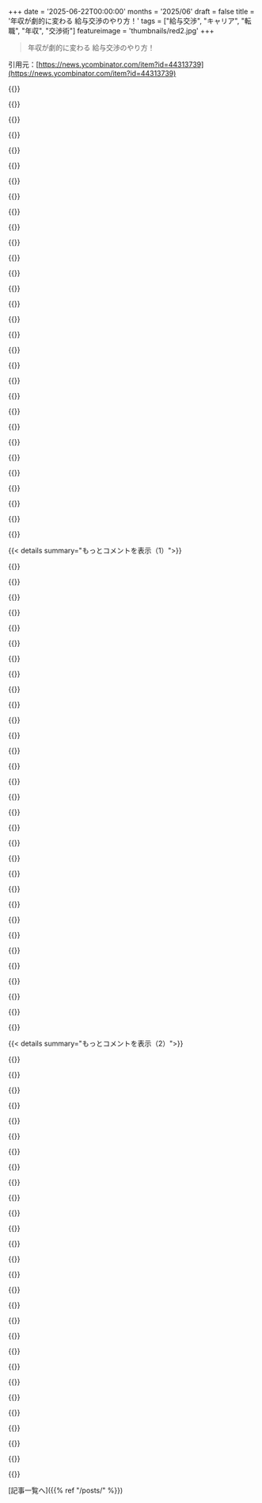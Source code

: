 +++
date = '2025-06-22T00:00:00'
months = '2025/06'
draft = false
title = '年収が劇的に変わる 給与交渉のやり方！'
tags = ["給与交渉", "キャリア", "転職", "年収", "交渉術"]
featureimage = 'thumbnails/red2.jpg'
+++

> 年収が劇的に変わる 給与交渉のやり方！

引用元：[https://news.ycombinator.com/item?id=44313739](https://news.ycombinator.com/item?id=44313739)




{{<matomeQuote body="俺は普通のプロダクトデザイナーだけど、この記事のアドバイスを長年使って人生がマジでヤバいくらい変わったんだ。休職してたけど復職も問題なかったし、他の否定的な意見に惑わされるな。Patio11のおかげでキャリアで1M+（100万ドル以上）稼げたと思うよ。俺が天才だからじゃなく、普通のチームで必要とされるレベルだから。雇用者が何を評価してるか理解して伝えられれば、20～50%の給与アップは超余裕。やらない手はない！諦めんな！" userName="RickS" createdAt="2025/06/22 23:22:00" color="#ff5c5c">}}




{{<matomeQuote body="個人の限られた経験だけで“the market”は大丈夫って言うのはちょっと強気すぎない？同じ経験をしてない人にとってはがっかりする話だよ。<br>最近仕事を見つけにくいって言ってる他の人たちは、普通のチームでもダメだってこと？経験は役割とか運とか色々な要素が絡むから、自分の経験が皆に当てはまるわけじゃないってことを認めないとね。" userName="Voloskaya" createdAt="2025/06/23 06:38:04" color="">}}




{{<matomeQuote body="“個人経験で市場語るな”って言うけど、このアドバイスは無理って言ってる人たちも同じことしてない？ここはコメント欄なんだし、皆自分の見方を言う場所でしょ。<br>大事なのはPatrick（記事著者）のアイデア。統計的に正しいかは分かんないけど、効果は明らかだし、彼が嘘ついてるわけじゃないなら凄い結果だよ。反対意見の人はアドバイスを無視して言い訳してるだけ。長年自分が給与交渉を間違ってたって認めたくないんでしょ。" userName="jstummbillig" createdAt="2025/06/23 07:03:44" color="#ff5c5c">}}




{{<matomeQuote body="記事を書いてくれてありがとう。雇用主だけど、この記事のアドバイスみたいなテクニックを使ってくる候補者をよく見るよ。“ie used against us”（つまり我々に対して使われる）ね（笑）。いつも成功するわけじゃないけど、結構効果あるし、丁寧にやれば全然悪影響はないね。コメント欄の冷めた意見に負けないで、記事を読んでトライしてみることを強くお勧めするよ。" userName="hackitup7" createdAt="2025/06/23 01:17:42" color="#38d3d3">}}




{{<matomeQuote body="給与についてNegotiationして2回オファーを辞退したことはあるけど、Negotiationしたせいでオファーが取り消されたことは一度もないよ。" userName="goodcanadian" createdAt="2025/06/23 07:04:51" color="#785bff">}}




{{<matomeQuote body="このアドバイスってUS以外でも通用する？市場が悪い国だと、そもそも高収入の仕事が少ない気がする。USの新人エンジニアが他国の20年キャリアのCEOより稼ぐくらいだし。10k Negotiateできても、キャリアで何百万ドルも増えるかって言うと疑問だよね。" userName="bravesoul2" createdAt="2025/06/23 04:53:08" color="">}}




{{<matomeQuote body="国や会社によるかな。例えばIndiaだと、USのTech Giant（FAANGとか）相手に強気でNegotiationできる（他のオファーとか実績があれば）。USベースのスタートアップやEUの会社だと給与は限界あるけど、Great Health InsuranceとかMore Time OffとかNegotiateできる。Indiaの会社相手だとすぐ次の候補者に行かれちゃう。皆交換可能な歯車だって思ってるからNegotiationに応じない傾向があるんだよね。" userName="sometimes_all" createdAt="2025/06/23 08:37:16" color="#ff5c5c">}}




{{<matomeQuote body="Negotiateはするけど、前の転職では5%アップが精一杯だった。別のオファーについてLie（嘘）つくのも嫌だったし、Timingも合わなかったんだ。でも、今はよりBetter Workにつながる良いExperienceができてるよ。" userName="lentil_soup" createdAt="2025/06/23 06:44:38" color="">}}




{{<matomeQuote body="That’s alright! 5%は0%よりInfinite Times（無限に）Betterだよ;) それでMillionaireにはなれないだろうけど、やらないよりは確実にBetter Positionになれる。<br>数百万Extra稼げたって話にStressed（ストレス）になるのはお勧めしないな、もし本当ならそれはOutliers（例外）だし、ああいう話はNatural Bias（自然なバイアス）で表面化しやすいから（Or There’s More to the story – もっと裏話があるか）。<br>俺の場合、経験を積むにつれてNegotiateできるPercentageが増えていった感じ。" userName="bravesoul2" createdAt="2025/06/23 07:41:30" color="">}}




{{<matomeQuote body="コメント9への返信だよ！5%でもゼロより全然マシだよ！それだけで大金持ちにはなれないかもだけど、やらないよりはいいポジションになれる。何百万もextra稼いだっていう話は、もし本当でもレアケースだから気にしすぎない方がいいよ。そういう話は目立ちやすいバイアスがあるからね（か、まだ語られてないことがある）。俺の場合、経験積むにつれて交渉できる幅が増えていった感じ。" userName="lentil_soup" createdAt="2025/06/23 11:19:39" color="">}}




{{<matomeQuote body="ありがとう！でも、キャリアの終わりが近くて、稼げる額はもう上限。今の収入はUSの卒業生レベルだけど、物価は安くないんだ。転職しないとだけど、マネージャーは嫌。専門職の道（スタッフ開発者とか）は上が薄いし、イス取りゲーム状態…需要に対して席が全然足りない！だから、誰かに雇われて働くのはもうやめるしかないな。" userName="bravesoul2" createdAt="2025/06/23 19:46:14" color="">}}




{{<matomeQuote body="ありがとう。20年以上経験あって仕事もできるのに、今年は面接ひとつもなくて。自分だけじゃないって知れて安心したよ。人間と話せる機会があったら、絶対交渉してみるね。<br>" userName="mixmastamyk" createdAt="2025/06/23 06:12:55" color="">}}




{{<matomeQuote body="＞でも、オファーのほとんどで20-50%アップはめっちゃ可能で…、CRITICALLY、記事にあるように、転職するたびにこれが複利みたいに効いてくる。これが人生全体でめちゃくちゃデカいんだ。" userName="sneak" createdAt="2025/06/23 07:08:51" color="#785bff">}}




{{<matomeQuote body="仕事ができて、自分の価値を知ってて、話す気があるだけで、みんなが思うよりずっと状況は変わるんだよ。" userName="ErigmolCt" createdAt="2025/06/23 06:55:38" color="#785bff">}}




{{<matomeQuote body="＞自分の価値を知る これは、俺の経験で一番デカい。自分を安く見て交渉すると損する。自分の役割、会社への貢献、代替コスト（研修込み）を考えると自信がついて、デカい昇給交渉ができるようになったよ。多くの会社は、新しい人を雇う面倒より、1-2万ドル払って問題を解決する方が楽なんだ。" userName="alt227" createdAt="2025/06/23 08:34:15" color="#ff5733">}}




{{<matomeQuote body="＞市場は少し厳しいけど大丈夫。それは間違い。君はラッキーだっただけ。君はプロダクトデザイナーで、俺たちのほとんどはSWEじゃないんだから。" userName="jiveturkey" createdAt="2025/06/23 03:32:41" color="">}}




{{<matomeQuote body="銀行で外貨両替する時、オンラインレートを提示されるけど「プレミアムレートに」と言うと少し良くなる。これは銀行員と交渉してるんじゃなく、彼らにフローチャートがあるから。大企業の多くのポジションでも同じかも。本当に交渉できるわけじゃない。リクルーターやタレントチームと話すのは銀行員と同じ感覚だよ。" userName="andy99" createdAt="2025/06/22 21:27:58" color="#45d325">}}




{{<matomeQuote body="うちの銀行にはトレーディングデスクがあって、情報は非公開だけど教えてもらった番号に電話できる。2万ユーロ以上ならここに電話するとレートが全然良い。10万ユーロ以上だとほぼミッドマーケットになるよ。待たされず、トレーダーが出てすぐ取引できて、1分もかからず完了するんだ。" userName="jnsaff2" createdAt="2025/06/23 05:12:13" color="#45d325">}}




{{<matomeQuote body="じゃあ、たとえフローチャートを進んでるだけでも、’交渉’っていう選択肢の方が良いってことだよね？" userName="dan-robertson" createdAt="2025/06/22 21:56:24" color="">}}




{{<matomeQuote body="オファーを受けるか交渉するかで仕事を失う可能性はゼロじゃない。<br>そのリスクOKなら交渉はアリ。<br>個人的には満足するオファーなら受ける。<br>もしオファー失うのが最悪なら、受けちゃうかな。" userName="paulcole" createdAt="2025/06/23 04:49:21" color="">}}




{{<matomeQuote body="交渉でオファー取り消しは相当タフにしないと無理だよ。<br>会社は採用にコストかけてるから、オファー取り消しは嫌がるんだ。<br>よほど無茶言わなきゃ大丈夫。<br>個人的にはPTOから交渉始めるのが好き。<br>それで大抵お金はゲットできるよ（PTOは無理だけど）。" userName="OkayPhysicist" createdAt="2025/06/23 22:47:04" color="#45d325">}}




{{<matomeQuote body="あなたの言うことマジ同意！<br>「_____なら今日サインします」は超効くよね。<br>PTO交渉はダメだったけど、相手に譲歩させる材料にはなる。<br>でも、オファー失うとヤバい状況なら、やっぱオファー受けた方がいいと思う。<br>リスクはゼロじゃないからね。" userName="paulcole" createdAt="2025/06/24 02:44:11" color="#ff5733">}}




{{<matomeQuote body="大事なのは、実際に条件を変えられる人が誰か見極めることだよ。" userName="ErigmolCt" createdAt="2025/06/23 06:59:11" color="">}}




{{<matomeQuote body="この記事の頃と違って、最近の会社は採用を急がないんだ。<br>だから記事のノウハウが効かない部分も多い。<br>会社は採用費用とか見てない。<br>ただ採用担当が「マジで欲しい！」って思う候補者が出るまで待ってからオファー出す感じ。" userName="whiplash451" createdAt="2025/06/22 19:29:59" color="">}}




{{<matomeQuote body="もし会社があなたを「マジで欲しい！」って思ってるなら、交渉には有利になるんじゃないの？" userName="dan-robertson" createdAt="2025/06/24 11:51:30" color="">}}




{{<matomeQuote body="キャリアで一番役立ったのは、優秀なリクルーターと良い関係持つことだよ。<br>彼らはあなたを何度も紹介したいし、昇給交渉できる案件の情報くれる。<br>求人票の専門用語の意味も教えてくれるよ。<br>例えば「成長機会多い」ってのは「前の担当が辞めたからジュニア募集」って意味だったりね。" userName="mamonster" createdAt="2025/06/23 09:43:45" color="#38d3d3">}}




{{<matomeQuote body="この記事はPatrickみたいな超スゴイ人には効くかもだけど、俺たち一般人には無理じゃね？<br>25年以上キャリアあるけど、給与交渉で成功したことないよ。<br>普通の交渉はこんな感じ→<br>会社: $Xでオファー。2週間で返事くれ。<br>自分: $1.5X欲しいんだけど？<br>会社: $Xが適切。<br>自分: じゃレベル上げてよ？<br>会社: www<br>自分: 他サイトじゃ$1.25Xが相場だけど？<br>会社: データ同意しない。オファーは$X。<br>自分: じゃ他の条件は？<br>会社: オファーは$X。嫌なら他の候補者いるし。<br>ってなるんだよね。成功した人羨ましい！" userName="ryandrake" createdAt="2025/06/22 19:12:49" color="#45d325">}}




{{<matomeQuote body="強いBATNA（交渉が決裂した場合の最善の選択肢）がないと、ただ交渉するだけじゃダメだよ。<br>「オファー($X)ありがとう！でも別の会社から$1.25Xのオファーがあるんだ。<br>もし合わせてもらえるなら喜んで入るけど、$Xで確定ならごめん」って言うと良いよ。<br>単に穴埋めしたいだけなら無理だけど、マジであなたが欲しいなら譲歩するかもね。" userName="sokoloff" createdAt="2025/06/22 19:18:29" color="#ff33a1">}}




{{<matomeQuote body="基本的には合ってると思うよ。パトリックはもっとタイピングを省いて、「競合するオファーを一つ以上持て」って書くだけでよかったんじゃないかな。" userName="ryandrake" createdAt="2025/06/22 19:31:03" color="">}}




{{<matomeQuote body="前回転職した時、採用プロセスに4ヶ月もかかって7ステップもあったのに、返事は3日以内って言われたんだ。<br>現実的にどうやって複数のオファーを同時に受けられるのか理解できないよ。よっぽど恵まれた立場にいないと、そんなことできる想像もつかないな。" userName="entropi" createdAt="2025/06/22 21:10:14" color="">}}




{{< details summary="もっとコメントを表示（1）">}}

{{<matomeQuote body="＞残念ながら、1.25Xドルの競合オファーがあります。<br>複数の会社に面接やオファーのタイミングを完璧に合わせてもらって、片方に合わせてくれるなんて、かなりラッキーだよね。<br>でも、簡単な解決策ってわけじゃない。問題をはるかに難しいものに変えてるだけ。さらに高い2番目のオファーを、最初の会社にテコ入れとして使えるぴったりのタイミングで手に入れなきゃならない。どうやってその2番目のオファーを1.25Xドルに交渉して、最初の会社に同じレベルにさせられるの？それは読者の練習問題ってことか。<br>「25％増しの2番目のオファーをゲットしろ」ってのは、単なる希望的観測の交渉戦略だよ。ほとんどの場合、目標額を決めて、それが達成されるまで転職活動を続ける方が現実的だね。" userName="Aurornis" createdAt="2025/06/22 23:50:25" color="">}}




{{<matomeQuote body="俺の経験だと、競合オファーがあっても全く気にしない雇用主もいるんだよね。何も変えない。前にこれについて書いたことあるよ [1]。<br>俺にとって、複数のオファーを持つことの最大の利点は、少なくとも選択肢ができることかな。<br>[1] https://news.ycombinator.com/item?id=43598192" userName="atrettel" createdAt="2025/06/22 20:22:38" color="">}}




{{<matomeQuote body="君はスタープログラマーである必要はないし、名声だけが leverage じゃない。<br>もし需要があって、やってることが得意なら、道は開けてるよ。トップ企業はもう基準を設定してるんだ。<br>彼ら「250k-350k提供します」<br>俺「500k以下は考えません」<br>もらう返事は様々だよ。丁寧にお断りされることも、リーダーと話すって言われることも、その役割を埋めるのがいかに難しいか知ってるからすぐ応じる所もある。<br>理由付けはシンプルさ。HFTで倍の給料を稼げるのに、なんでアンタとこで仕事するんだ？" userName="systemf_omega" createdAt="2025/06/22 20:04:22" color="#ff5733">}}




{{<matomeQuote body="patio11の記事の重要なポイントの一つは、交渉には downside がなくて upside しかないってことだろ。君は basically、交渉はうまくいかないからやる意味ないって言ってるんだね。やめてくれ。<br>俺は一度、給料を大幅に上げたことがあるんだけど、後でボスに、自分だけではその昇給を正当化できなかったけど、俺が頼んだからこそケースを作れたって言われたんだ。<br>交渉はうまくいくことがよくあるんだ。君には downside はない（ただ不快に感じるだけ）し、現在の役割をはるかに超える大きな upside があるんだ。" userName="psanford" createdAt="2025/06/22 21:27:18" color="">}}




{{<matomeQuote body="＞3日以内に返事しろ<br>トランスクリプトを読み直せば、これが嘘だと理解できると思うよ。会社は君が仕事を必死に探してるのを利用しようとしてるんだ。<br>＞前回、仕事のオファーをもらうまで採用プロセスに～4ヶ月、7ステップかかった<br>給料が上がるのと同じで、欲しいタイムラインを得るには leverage が必要だよ。面接の時はいつも「数週間以内に他の競合からオファーが来る予定です」って伝えて、面接プロセスを早めてもらってる。BATNA として使える競合オファーは最低でも4つは必ず手に入れてるんだ。<br>記事がここで示唆してるのは、キャリアを「大きな池の小さな魚」になるように進めてきたなら、交渉で得られる期待値は小さいってことだ。Google の面接にかろうじて通るような人は、Google とはあまり交渉できないだろうけど、SAP みたいな下位の会社とは交渉できるかもね。<br>*edit* この戦略を会社を辞めるかどうかに関わらず12～18ヶ月ごとにやってるけど、失敗したことは一度もないよ" userName="Magmalgebra" createdAt="2025/06/22 21:44:55" color="#785bff">}}




{{<matomeQuote body="俺はこの意見には強く反対だな。そして1）元の投稿を読んですぐに、オファーを受けていた友達にリンクを送ったら、彼女はかなり軽い交渉で significant な昇給をゲットしたんだ。2）個人的には、自分を特に aggressive な交渉者だとは思わないけど、最近の仕事数件では、 recruiters と tactics を使って正直に給料について話し、望んでいた leveling と comp を得ることができたよ。Yes、俺はいつも multiple offers を持ってた。それは negotiating の一部さ。<br>もっと generally に言えば、negotiating について30分以上（記事を読んだりそれ以上）考えることで、何を table に持っていくべきか、より良い mental model を build するのに役立ったと思う。" userName="wrsh07" createdAt="2025/06/22 20:14:24" color="">}}




{{<matomeQuote body="＞かなり軽い交渉で significant な昇給をゲットした<br>彼女が競合オファーを持ってたか、面接してる会社のプロセスが weak か、どっちかだろ。簡単に「significant な昇給」を譲る会社って、IMO、すごく worrying だね。<br>考えてみて。それは君の後に来る次の newcomer について何を語ってる？" userName="whiplash451" createdAt="2025/06/22 20:21:24" color="">}}




{{<matomeQuote body="＞それはかなりラッキーだね<br>2番目のオファーは real じゃなくてもいいんだよ。もし real なら、最初の会社と negotiation する point は何さ？<br>$X で work する気がないなら、単に $1.25X 欲しいって言うだけじゃ work しないけど、hypothetical な competitive offer に言及するのは might だ。If it doesn’t、まあ、どっちみち君は（$X で）その job を take するつもりはなかったんだから anyway." userName="selcuka" createdAt="2025/06/23 00:45:41" color="">}}




{{<matomeQuote body="それ全然本当じゃないよ。交渉しようとするとオファーを取り下げられることだってあるんだ。マナーは悪いけど、物理的に止められるものじゃないんだよね。<br>https://www.forbes.com/sites/jmaureenhenderson/2014/03/13/wh..." userName="SilasX" createdAt="2025/06/23 01:43:50" color="#ff5c5c">}}




{{<matomeQuote body="正直、交渉しないっていう毅然とした態度なら全然問題ないし、むしろすごく尊敬するし良い兆候だと思うね。ただ、他の人がうまく交渉して高い給料をもらってるのに、自分だけ安く働かされてる場所にいるのは嫌だな。" userName="zem" createdAt="2025/06/22 20:42:33" color="">}}




{{<matomeQuote body="AIやLLMの普及で、もう交渉のレバレッジなんて完全に消え去ったね。提示された給料じゃ働きたくない？残念でした。もっと安い人を最高のLLMコーディングツールで武装させて雇えばいいんだから。会社の収益や関係性を大きく動かせるような、よっぽどすごい影響力を持ってない限り、スキルだけじゃプラス25万ドルもの価値はないよ。" userName="deadbabe" createdAt="2025/06/22 20:10:32" color="">}}




{{<matomeQuote body="自分は’ものすごく’優れた交渉人だと思う？この記事って、交渉なんて一握りの有名人以外、優れた交渉人にとっても無理って言ってるみたいに感じるんだけど。BATNAについてもう誰か聞いてるけど、あなたは給料だけじゃなくて、福利厚生（例えば休暇の日数）も全部交渉してるのかな？あなたの話は給料だけだったからさ。" userName="jt2190" createdAt="2025/06/22 19:43:11" color="#ff5c5c">}}




{{<matomeQuote body="これって、そこにいる人たちが他に選択肢がなかったってことじゃん。めちゃくちゃレッドフラッグだよ。" userName="aianus" createdAt="2025/06/22 20:53:15" color="">}}




{{<matomeQuote body="それか、給料が交渉スキルじゃなくて決まる文化とか、同じ仕事をしてるのに、自分が交渉下手だったりコネがなかったりするだけで他の人より給料が低いかもって心配しなくていい文化を評価してる人たちと働くってことなんじゃない？" userName="zem" createdAt="2025/06/22 21:06:02" color="">}}




{{<matomeQuote body="俺も12887だったよ。幸運にも緊急募集してたところにぴったりで入れたんだ。交渉で6%アップ！やったね！って思ったら、2年目に達成不可能な目標にボーナスが紐付けられて3%減らされた。HNで誰か言ってたけど、相手はプロなんだよ。HRは人を惹きつけて、後から給料を調整する方法を知ってる。どうする？我慢するしかない。この辺には求人なんてないんだ。" userName="lnsru" createdAt="2025/06/22 19:22:06" color="#785bff">}}




{{<matomeQuote body="雇用主側から見た給与交渉の話ね。インターネットにあるpatio11の給与交渉ガイドに従ってくる人を見抜くのは、パターンが分かると難しくないよ。俺は最初から最高のオファーを出そうと頑張ってたんだけど、すぐに分かったのは、ネットでBATNAとか会社を競わせるとか言われてても、実際の候補者のほとんどは比較できる他の選択肢を持ってないってこと。これにネットの交渉アドバイスが加わると困るんだ。候補者は、会社が提示額に何か上乗せしてくれないと、交渉に勝ったと感じられないんだよね。俺の最初の失敗は、最初から最高のオファーを出すことだった。多くの人はそれで満足したけど、ネットの交渉ガイドを読んでる人は、金額より「追加で何か勝ち取る」ことにしか興味がないのが分かった。中には5千ドルみたいな些細なことで、すごく良いオファーを断ろうとする人もいたんだ。じゃあどうする？ 予算の最後のちょっとは取っておいて、相手がネットで覚えた交渉スクリプトを使ったらそれを渡すんだ。交渉してこなかったら、ボーナスとかでサプライズであげる。これで上手くいくんだけど、俺はこれが嫌いだった。結局、誰が交渉スクリプトを使うか大体予測できるようになるんだけどね。" userName="Aurornis" createdAt="2025/06/22 23:35:52" color="#45d325">}}




{{<matomeQuote body="私の経験だと、私は明らかに交渉スキルがないみたい！ほとんどの会社が給料から株式、有給、健康保険、401(k)まで、何もかも融通がきかないと感じたよ。提示されるパッケージが全てで、嫌なら受けなきゃいいだけって感じ。" userName="ryandrake" createdAt="2025/06/22 19:48:44" color="">}}




{{<matomeQuote body="＞彼女は競合オファーがあったか、面接してる会社のプロセスが弱いかだよ。<br>それか、競合オファーはなかったけど、あるって言ったかだね ;)" userName="throwaway290" createdAt="2025/06/23 01:01:06" color="">}}




{{<matomeQuote body="会社側には、給与を劇的に上げるインセンティブなんてないんだよ。稀なケースでは理論上ありうるかもしれないけど、業界ではまず起きないことだね。Patio11の記事を読んで理由を知るといいよ。これが実際のリスクだっていう証拠に、10年以上前の記事を持ち出さないといけないってのが、全てを物語ってると思うね。" userName="psanford" createdAt="2025/06/23 06:25:06" color="">}}




{{<matomeQuote body="ちなみにだけど、面接プロセスで嘘や詐欺はやめといた方がいいよ（オファーレターの数字を見せなきゃいけなくなった時、必ずそうなるから）。<br>正直に、でも最高の形で真実を伝えるだけで、十分すぎるほど説得力が増すんだ。Juliaのこの記事は、面接での話し方についてだけど、採用担当者や採用マネージャーとのやり取りにも同じくらい当てはまるよ: https://jvns.ca/blog/2014/02/03/sounding-confident-in-interv..." userName="wrsh07" createdAt="2025/06/23 04:33:26" color="#ff5733">}}




{{<matomeQuote body="それって、いつも底辺企業が言うセリフなんだよね。前の10年間はアウトソーシングだった。「同じ仕事でも、アジアのやつにはもっと安く払えるし」って言われて、散々給料を低く見積もられたよ。今はLLMだってさ。いつものパターンだね。" userName="systemf_omega" createdAt="2025/06/22 20:20:34" color="#ff5733">}}




{{<matomeQuote body="僕が働いてた会社では、HRが競合オファーのコピーを要求してたんだ。候補者は「見せられない理由」をすごく頻繁に言ってたよ。口頭でのオファーだとか、そういう薄っぺらい話ばっかり。HRは結局、その”幻の競合オファー”はブラフだって思うようになったね。正直、僕が見てきた限り、多くの応募者にとってそれは大体当たってたと思うよ。いつも正直に面接や交渉をしてきた身としては、候補者が過去の職歴から競合オファーまで、あらゆることについてどれだけ頻繁に嘘をついてたかを知って、結構ショックだったな。" userName="Aurornis" createdAt="2025/06/23 00:02:55" color="#785bff">}}




{{<matomeQuote body="これは全然真実じゃないし、みんながこの考えを広めるのを本当にやめてほしい。他の人がたくさんお金を損してるからね。実際、パトリックみたいな“ソフトウェアセレブ”と、交渉の達人たちのベン図は、全然重ならないんだ。僕が知ってる最高レベルで稼いでる開発者の中には、全然“セレブ”じゃない人もたくさんいるし（“セレブ”プロジェクトで働いてるわけでもない）、一方で、複数の“セレブ”がすごくひどい条件で働いてる例も知ってるよ。例えば、ある人は組織犯罪と戦うセキュリティ会社のエンジニアリングとR＆Dを率いるために呼ばれたのに、株式すらもらえなかったりね。パトリックの言う通りだよ: 報酬は、評判とか（特に）知名度よりも、はるかに交渉スキルにかかってるんだ。他の条件が全て同じならね。" userName="tptacek" createdAt="2025/06/22 20:46:30" color="#ff33a1">}}




{{<matomeQuote body="＞記事のスクリプトを読み直せば、これが嘘だと理解できると思う。会社はあなたの仕事への必死さを利用しようとしているんだ。<br>採用側から言わせてもらうと、これ全然嘘じゃないよ。他に真剣に考えてる候補者もいるんだから。もし君が真剣にウチに来る気がないなら、ウチとしては早く次の候補者に進みたいんだよ。<br>一般的に、オファーレターの期限が過ぎた後でも、再発行してもらえるか聞けば、たいていの会社は喜んでしてくれるよ。ポジションがまだ埋まってなければね。ただ、次の候補者に出したオファーの期限が切れるまで待つことになるかもしれないけど（だから期限があるんだよ。タイムアウト付きのデータベースのロックみたいなものさ）。<br>私の経験上、何週間とか何か月も交渉を引き延ばそうとする候補者は、会社に来る気がない人がほとんどなんだ。統計的に見て、彼らのために他の採用をストップさせるのは時間の無駄なんだよ。" userName="Aurornis" createdAt="2025/06/22 23:54:32" color="#785bff">}}




{{<matomeQuote body="もしそのオファーが本当じゃないなら、会社から「そのお金が欲しいなら、そっちのオファーを受ければいいよ」って言われるか、最悪オファー自体を取り消されるかもしれないって覚悟しといた方がいいよ。" userName="htrp" createdAt="2025/06/23 01:52:26" color="#ff5c5c">}}




{{<matomeQuote body="最初の電話スクリーニングとか一次面接で、「希望年収は？」って聞かれることについて、どう思うか聞きたいな。僕の経験だと、その質問にどう答えたとしても、次のステップに進めたこと一度もないんだよね。だから、あれって単にそのポジションの給与統計データを集めてるだけなのかなって思ってるんだけど。" userName="itronitron" createdAt="2025/06/22 20:13:42" color="">}}




{{<matomeQuote body="他にオファーがあるって会社に伝えれば、ほとんどの会社は選考プロセスを早めてくれるよ。もし2社以上から興味を持たれたら、最初のオファーの回答期限内に、他の会社からもオファーをもらうのはそんなに難しくないんだ。僕は採用担当者には正直に言ってるけど、みんな配慮してくれるね。オファーを2つ持つことには、明確なメリットが2つあるんだ。<br>1) 交渉の時に絶対に有利になること。<br>2) 自分の市場価値がどれくらいか、複数のデータで知ることができること。" userName="jmathai" createdAt="2025/06/23 02:45:44" color="#38d3d3">}}




{{<matomeQuote body="メッセージボードで給与交渉の話題が出るの、あんまり好きじゃないんだ。インポスター症候群の人とか、なりきりとか、社交的で「当たり前だろ」って思ってる人とか、不安なジュニア開発者とか、色んな人が集まって、誰かが間違った情報に惑わされちゃう可能性があるから。<br>ネットで見る給与交渉のアドバイスって、大体「よし、交渉するぞ！」って自分で決めた前提で書かれてるんだ。「自分なんて会社の歯車の一つだし、交渉なんて無理だ…」って思ってるなら、悪いけど、もうその時点で自分で諦めちゃってるってことだよ。オファーが届いて、「うん、悪くはないけど、これならもっといけるな」って思えた時に、またこの考えに戻ってきて。<br>その決断は、誰にも代わってできない。自分でするしかないんだ。そして、もし交渉しないなら、間違いなく損してる。ただし、その損するお金が、家賃や住宅ローンを払えるかどうかに直接関わるほどではないはずだよ。もしそうなら、たぶん応募する職種が違うのかもね。<br>つまり、自分が「どうせできない」って自分で理由を探してるなら、本当にその通りになっちゃうよってこと。" userName="some_furry" createdAt="2025/06/23 01:27:05" color="#45d325">}}




{{<matomeQuote body="とりあえずバカみたいな高額を最初に提示するよ。だって失うものなんて何もないんだから。" userName="cornhole" createdAt="2025/06/22 18:42:39" color="">}}




{{<matomeQuote body="でも、ほとんどの採用担当者やリクルーターはそれを不快に感じるって言えるよ。現実的じゃないって分かってる給与を提示する、ちょっと無謀に見えるこの候補者と、どこまで付き合うかって話にすぐ変わるんだ。" userName="testfrequency" createdAt="2025/06/22 18:50:43" color="">}}

{{</details>}}




{{< details summary="もっとコメントを表示（2）">}}

{{<matomeQuote body="相手が給与幅を教えないのは、こっちからしたら不快だしゲームしてるみたいだよ。<br>前いた会社では、同僚の半分しか給料もらえなかったこともある。こんなゲームしてる暇ないんだよ。<br>ポジションの給与幅を提示してくれれば交渉できる。そうじゃなきゃ、適当な数字を言うしかないだろ。<br>リクルーターはゼロに近い金額で雇いたいんだから、それに反論するのはこっちの仕事だよ。" userName="baxuz" createdAt="2025/06/22 18:59:48" color="#785bff">}}




{{<matomeQuote body="”ほとんどの採用担当者やリクルーターは不快に感じる、現実的じゃない給与提示は〜”って話だけど、どうやって知るの？<br>ほとんどのビジネスでは価格は公になってる。でも、少なくともUSでは、労働価格は秘密にされがちだよね。<br>情報公開してる人もいるけど基準がバラバラで、嘘かもしれないし、人にexactな値段なんてつけられない。人は商品じゃない。<br>採用側はrealisticな金額を知ってるけど、売り手には分からない。<br>最初に値段を提示するのは売り手の役目だから、手探りするしかないんだ。<br>雇用主は秘密主義で優位性を得てきた。それはfairだ。でも、それなのに「知らない」候補者に不快感を示すのはおかしい？両方は無理でしょ。" userName="9rx" createdAt="2025/06/23 03:15:45" color="#785bff">}}




{{<matomeQuote body="採用担当者やリクルーターは人間じゃないから大丈夫だよ。" userName="cornhole" createdAt="2025/06/22 19:10:57" color="">}}




{{<matomeQuote body="ああ、そうだね。良い仕事は全部CEOから直接もらったやつだったな。" userName="k__" createdAt="2025/06/22 19:49:29" color="">}}




{{<matomeQuote body="リクルーターと話す時は、丁寧に最初の金額を言うのを断るようにしてる。「給料だけが理由じゃないし、役割だけじゃなくパッケージ全体を見てるんです。きっと御社のオファーは競争力があるでしょう」みたいにね。<br>範囲を書かなきゃいけないフォームには、$1.00って書くよ。" userName="nrclark" createdAt="2025/06/22 19:37:45" color="">}}




{{<matomeQuote body="給与範囲を書かなきゃいけないフォームがあったら、そのWebページを閉じちゃうよ。そんな会社に応募する価値ないからね。" userName="jiveturkey" createdAt="2025/06/23 03:36:19" color="">}}




{{<matomeQuote body="”Patrick は追記として、10年後、今のエンジニアの採用市場を考えるとこの記事のアドバイスを変えるかって言われたら、一語一句変えないって言ってる。だから明言しておく”ってあるけど、<br>彼はちょっとした貯蓄があるから、最近仕事探しをする必要がなかったんだと思うよ。" userName="neilv" createdAt="2025/06/23 03:43:24" color="">}}




{{<matomeQuote body="”彼はちょっとした貯蓄があって、最近仕事探しをしてないんだと思う”って意見、良い洞察だね。<br>でも、ちょっとしたどころじゃないと思うな。彼はangel investorでもあるんだ。ここの最後の段落を見てよ：https://www.complexsystemspodcast.com/about/<br>こう始まってるよ：<br>”免責事項：私は（小さな）angel investorです。以前Stripeで働いていて、今もadvisorです。”" userName="fuzztester" createdAt="2025/06/23 04:50:54" color="#45d325">}}




{{<matomeQuote body="組合に入れば交渉とか給与の目安とか教えてくれるよ。ITエンジニアならSAG AFTRAみたいな組合もあるから見てみたら？" userName="js8" createdAt="2025/06/23 07:07:01" color="#ff5c5c">}}




{{<matomeQuote body="今もエンジニアには良い時代だよ！でも5〜6年前より、未経験で入るのが難しくなった気がするな。2008〜2009年の金融危機の頃みたいにね。市場の状況はともかく、この記事が言ってる非対称な価値の話はいつの時代もそうだよね。" userName="grepLeigh" createdAt="2025/06/22 18:24:45" color="">}}




{{<matomeQuote body="まあね、でもアメリカのエンジニアは15年前よりずっと給料いいよ。2010年頃はGoogleとかAppleとかが優秀な人材を取り合うのを避けて給料を抑えようと共謀してたって話が有名だった[1]。Facebookがこれに関わらなかったのが給料を上げるきっかけになったんだ。数年前は、株価が上がりまくって給料がすごいことになった人が、株価が落ち着いても高い給料をキープしたくて転職するって話がよくあったよ。そうなるにはエンジニアがめっちゃ稼ぐしかなかったんだね。[1] https://en.wikipedia.org/wiki/High-Tech_Employee_Antitrust_L..." userName="dan-robertson" createdAt="2025/06/22 22:13:19" color="#38d3d3">}}




{{<matomeQuote body="人生のいろんなことと同じで、戦いは始まる前に勝負が決まってるんだよね。他の会社から内定をもらってるとか、自分のキャリアをしっかり積んでるとか、面接でうまくやるとか、そういうのが全部、給料を上げるために大事なことだよ。" userName="roland35" createdAt="2025/06/23 01:24:51" color="">}}




{{<matomeQuote body="欲しい柔軟性って、お金のことだけじゃない時もあるよね。" userName="ErigmolCt" createdAt="2025/06/23 06:52:48" color="">}}




{{<matomeQuote body="「給与交渉は企業が有利で求職者は不公平感から交渉しない」って記事の主張、おかしくない？求職者が「利用」できないのは、利用できるものがないからでしょ。問題は交渉が非対称で、求職者に有利なことはほぼない。不公平だから交渉しないなんてありえないよ。もし何百社も雇いたがってるなら、昔のNYSE取引所みたいに電話かけまくりだよ。" userName="nlawalker" createdAt="2025/06/23 17:59:59" color="#45d325">}}




{{<matomeQuote body="ベストなやり方：1. もっと良い会社で次を見つける 2. 次の会社に今の会社へリファレンスチェックさせる 3. 今の会社に給料が足りないって言って、働く時間を減らすと伝える 4. 税金で手取りがとか言うなら辞める。こんな話をすることになったら、もうその会社はかなりヤバい。IT系は、より良い条件を望むなら、最終的に辞めるしかないんだよ。" userName="Joel_Mckay" createdAt="2025/06/22 22:39:59" color="#ff5733">}}




{{<matomeQuote body="求人票に給料の金額が固定で載ってる場合って、どうやって交渉するの？" userName="moralestapia" createdAt="2025/06/22 19:00:09" color="">}}




{{<matomeQuote body="もし（幅じゃなくて）固定の給料が載ってるなら、それには多分理由があるんだよ（政府とか大学とか研究機関で決まった給与体系の仕事とか）。採用担当者としては、あなたは提示された給料込みで応募してるんだろうなって思うね。" userName="sokoloff" createdAt="2025/06/22 19:30:17" color="">}}




{{<matomeQuote body="もし給与額が固定なら、働き方を変えて実質時給を上げる方法もあるよ。例えば、同じ給料で週4日勤務とかね。「柔軟な働き方」って言葉は会社の魔法の言葉。これで給料自体は上がらないけど、週休3日になって休みが増えるじゃん？大学みたいなカッチカチな組織でもこれで承認されることがあるみたいだよ。" userName="throwaway219450" createdAt="2025/06/22 20:34:05" color="#785bff">}}




{{<matomeQuote body="記事ちゃんと読んだ？数字はフェイク、ってのがこの記事のキモなんだって。給与は固定じゃなくて、勝手に決められたり交渉でいくらでも変わるんだよ。会社が「数字はカチカチだよ」って思わせるのは、こっちの交渉力をなくすための会社のプロパガンダ。提示される額なんて、Craigslistの値段みたいなもん。交渉の始まりのアンカーなんだから。" userName="RickS" createdAt="2025/06/22 23:27:49" color="#ff5733">}}




{{<matomeQuote body="この記事、ちょっと古くない？エンジニアの転職市場ってまだホットなの？AI専門家以外は結構厳しいみたいだけど。<br>あと、前の給料を隠すなって書いてあるけど、今はデータ共有サービスで会社は普通に知ってるよ。正直かテストするために聞いてる会社もあるし、嘘つくと落とされる。言わなくてもいいけど、交渉で有利にはならないかな。" userName="snowwrestler" createdAt="2025/06/22 22:39:37" color="#ff33a1">}}




{{<matomeQuote body="会社は給料は知れても、ストックオプションは知らないはずだよ。ソフトウェアエンジニアにとってはストックオプションの方が変動が大きいからね。" userName="ashdksnndck" createdAt="2025/06/22 22:42:49" color="">}}




{{<matomeQuote body="この記事のアドバイス、マジで役に立ったよ。交渉はオファーもらう時からじゃなくて、最初に採用担当者とかと連絡取り始めた瞬間から始まってるんだ！最初に希望額を言っちゃダメだよ。俺、一度言っちゃって、後で交渉の余地を失った経験があるんだ。別のオファーではちゃんと交渉して、色々条件アップできたけどね。" userName="tiniuclx" createdAt="2025/06/23 08:35:10" color="#38d3d3">}}




{{<matomeQuote body="普通のサラリーマンって、強制される上下関係の中で働いてるじゃん。だから交渉なんてないんだよ。運良く良いポジションにハマるか、ダメならはい次ー、ってなるだけ。従業員が有利になるには、もっと自分でコントロールできて、しょっちゅう交渉できるような、マジで大きな変化が必要なんだ。「ちょっと疲れたから、給料6割で半分だけ働くのはどう？」みたいな交渉が、クビになる心配なしにできるとかね。" userName="beefnugs" createdAt="2025/06/22 22:29:20" color="">}}




{{<matomeQuote body="記事に詳しく書いてある通り、前のコメント（交渉なんてないってやつ）は完全に間違いだよ。会社はあなたが交渉力ないって思わせようと必死だけど、それは騙しやすい人を安く雇うため。実はあなたにはちゃんと交渉力がある。会社側がかける時間とか費用（サンクコスト）って見えにくいけど、それがあなたの武器になるんだ。" userName="pie_flavor" createdAt="2025/06/23 03:16:37" color="#ff33a1">}}




{{<matomeQuote body="これ、LLMが出てきたり、大量リストラがあったり、Section 174とかが起きる前の記事じゃない？現実ではエンジニアの交渉力、昔よりめちゃくちゃ減ったよ。<br>うちみたいな小さいスタートアップだと、給料の範囲が合わないなら話しても無駄だから、最初に正直に伝えちゃう方がいいと思ってやってるよ。" userName="Sytten" createdAt="2025/06/22 17:35:26" color="#38d3d3">}}




{{<matomeQuote body="アメリカで経験5年以上ある人なら、状況は変わってないよ。交渉はむしろ前より大事になってる。<br>スタートアップだと給料じゃなくて株の交渉になるけど、この記事の多くのアドバイスは同じように使えるよ。" userName="mgraczyk" createdAt="2025/06/22 17:43:38" color="#45d325">}}




{{<matomeQuote body="スタートアップの株って、古いお笑い芸人Foxworthyのネタと同じレベルだね。「小切手じゃ払えない？」って言ったら、「いや、小切手？余裕で書けるし！金が必要かと思ったよ。なんなら全部払ってやる！俺、大人になったら議員になるんだぜ！」っていう。つまり、当てにならないってこと。" userName="ikiris" createdAt="2025/06/22 17:51:25" color="">}}

{{</details>}}



[記事一覧へ]({{% ref "/posts/" %}})
